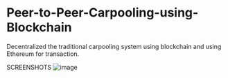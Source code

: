 # Peer-to-Peer-Carpooling-using-Blockchain
Decentralized the traditional carpooling system using blockchain and using Ethereum for transaction.

SCREENSHOTS
![image](https://github.com/Anuroopgowda/Peer-to-Peer-Carpooling-using-Blockchain/assets/118721095/71a729a0-4b6d-4a72-8c41-9a5bfccbe61d)






